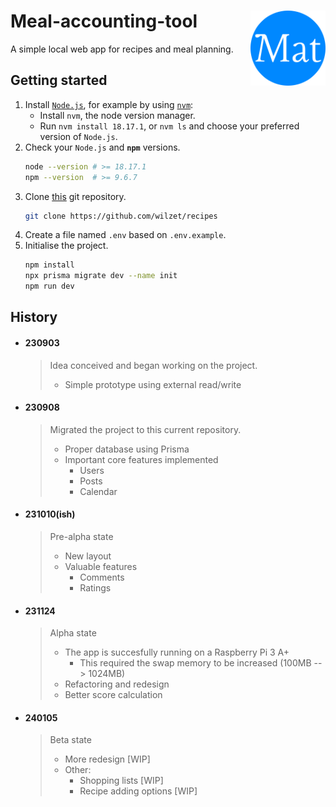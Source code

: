 # Meal-accounting-tool <img align="right" width="120" height="120" src="./public/favicon/android-chrome-512x512.png">
A simple local web app for recipes and meal planning.

## Getting started
1. Install [`Node.js`](https://nodejs.org/en/download), for example by using [`nvm`](https://github.com/nvm-sh/nvm):
    - Install `nvm`, the node version manager.
    - Run `nvm install 18.17.1`, or `nvm ls` and choose your preferred version of `Node.js`.
2. Check your `Node.js` and **`npm`** versions.
    ```bash
    node --version # >= 18.17.1
    npm --version  # >= 9.6.7
    ```
3. Clone [this](https://github.com/wilzet/recipes) git repository.
    ```bash
    git clone https://github.com/wilzet/recipes
    ```
4. Create a file named `.env` based on `.env.example`.
5. Initialise the project.
    ```bash
    npm install
    npx prisma migrate dev --name init
    npm run dev
    ```

## History
* #### 230903
  > Idea conceived and began working on the project.
  > - Simple prototype using external read/write
  > 
* #### 230908
  > Migrated the project to this current repository.
  > - Proper database using Prisma
  > - Important core features implemented
  >   - Users
  >   - Posts
  >   - Calendar
  > 
* #### 231010(ish)
  > Pre-alpha state
  > - New layout
  > - Valuable features
  >   - Comments
  >   - Ratings
  > 
* #### 231124
  > Alpha state
  > - The app is succesfully running on a Raspberry Pi 3 A+
  >   - This required the swap memory to be increased (100MB --> 1024MB)
  > - Refactoring and redesign
  > - Better score calculation
  > 
* #### 240105
  > Beta state
  > - More redesign [WIP]
  > - Other:
  >     - Shopping lists [WIP]
  >     - Recipe adding options [WIP]

